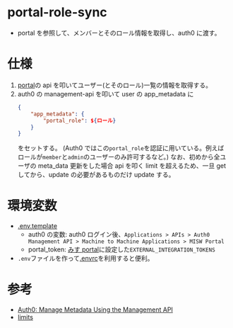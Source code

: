 # portal-role-sync

- portal を参照して、メンバーとそのロール情報を取得し、auth0 に渡す。

# 仕様

1. [portal](https://github.com/MISW/Portal)の api を叩いてユーザー(とそのロール)一覧の情報を取得する。
2. auth0 の management-api を叩いて user の app_metadata に
   ```app_metadata.json
   {
       "app_metadata": {
           "portal_role": ${ロール}
       }
   }
   ```
   をセットする。
   (Auth0 ではこの`portal_role`を認証に用いている。例えばロールが`member`と`admin`のユーザーのみ許可するなど。)
   なお、初めから全ユーザの meta_data 更新をした場合 api を叩く limit を超えるため、一旦 get してから、update の必要があるものだけ update する。

# 環境変数

- [.env.template](./.env.template)
  - auth0 の変数: auth0 ログイン後、`Applications > APIs > Auth0 Management API > Machine to Machine Applications > MISW Portal`
  - portal_token: [みす portal](https://github.com/MISW/Portal)に設定した`EXTERNAL_INTEGRATION_TOKENS`
- `.env`ファイルを作って[.envrc](./.envrc)を利用すると便利。

# 参考

- [Auth0: Manage Metadata Using the Management API](https://auth0.com/docs/manage-users/user-accounts/metadata/manage-metadata-api)
- [limits](https://auth0.com/docs/troubleshoot/customer-support/operational-policies/rate-limit-policy/management-api-endpoint-rate-limits#self-service-subscription-limits)
